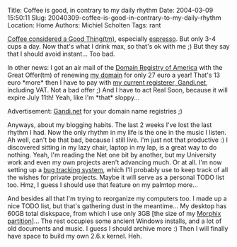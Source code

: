 Title: Coffee is good, in contrary to my daily rhythm
Date: 2004-03-09 15:50:11
Slug: 20040309-coffee-is-good-in-contrary-to-my-daily-rhythm
Location: Home
Authors: Michiel Scholten
Tags: rant

<p><a href="http://slashdot.org/article.pl?sid=04/03/08/1440218">Coffee considered a Good Thing(tm)</a>, especially <a href="http://news.bbc.co.uk/1/hi/world/europe/3540729.stm">espresso</a>. But only 3-4 cups a day. Now that's what I drink max, so that's ok with me ;) But they say that I should avoid instant... Too bad.</p>
<p>In other news: I got an air mail of the <a href="http://www.droa.com/">Domain Registry of America</a> with the Great Offer(tm) of renewing <a href="http://aquariusoft.org/">my domain</a> for only 27 euro a year! That's 13 euro *more* then I have to pay with <a href="http://gandi.net/">my current registerer, Gandi.net</a>, including VAT. Not a bad offer ;) And I have to act Real Soon, because it will expire July 11th! Yeah, like I'm *that* sloppy...</p>
<p>Advertisement: <a href="http://gandi.net/">Gandi.net</a> for your domain name registries ;)</p>
<p>Anyways, about my blogging habits. The last 2 weeks I've lost the last rhythm I had. Now the only rhythm in my life is the one in the music I listen. Ah well, can't be that bad, because I still live. I'm just not that productive :) I discovered sitting in my lazy chair, laptop in my lap, is a great way to do nothing. Yeah, I'm reading the Net one bit by another, but my University work and even my own projects aren't advancing much. Or at all. I'm now setting up a <a href="http://www.mantisbt.org/">bug tracking system</a>, which I'll probably use to keep track of all the wishes for private projects. Maybe it will serve as a personal TODO list too. Hmz, I guess I should use that feature on my palmtop more...</p>
<p>And besides all that I'm trying to reorganize my computers too. I made up a nice TODO list, but that's gathering dust in the meantime... My desktop has 60GB total diskspace, from which I use only 3GB [the size of my <a href="http//morphix.org/">Morphix partition</a>]... The rest occupies some ancient Windows installs, and a lot of old documents and music. I guess I should archive more :) Then I will finally have space to build my own 2.6.x kernel. Heh.</p>
